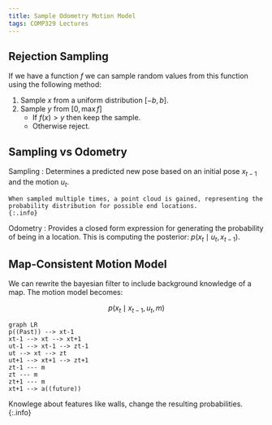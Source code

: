 ```yaml
---
title: Sample Odometry Motion Model
tags: COMP329 Lectures
---
```

## Rejection Sampling
If we have a function $f$ we can sample random values from this function using the following method:

1. Sample $x$ from a uniform distribution $[-b,b]$.
1. Sample $y$ from $[0,\max f]$
	* If $f(x)>y$ then keep the sample.
	* Otherwise reject.
	
## Sampling vs Odometry

Sampling
: Determines a predicted new pose based on an initial pose $x_{t-1}$ and the motion $u_t$.

	When sampled multiple times, a point cloud is gained, representing the probability distribution for possible end locations.
	{:.info}

Odometry
: Provides a closed form expression for generating the probability of being in a location. This is computing the posterior: $p(x_t\mid u_t,x_{t-1})$.

## Map-Consistent Motion Model
We can rewrite the bayesian filter to include background knowledge of a map. The motion model becomes:

$$
p(x_t\mid x_{t-1}, u_t, m)
$$

```mermaid
graph LR
p((Past)) --> xt-1
xt-1 --> xt --> xt+1
ut-1 --> xt-1 --> zt-1
ut --> xt --> zt
ut+1 --> xt+1 --> zt+1
zt-1 --- m
zt --- m
zt+1 --- m
xt+1 --> a((future))
```

Knowlege about features like walls, change the resulting probabilities.
{:.info}